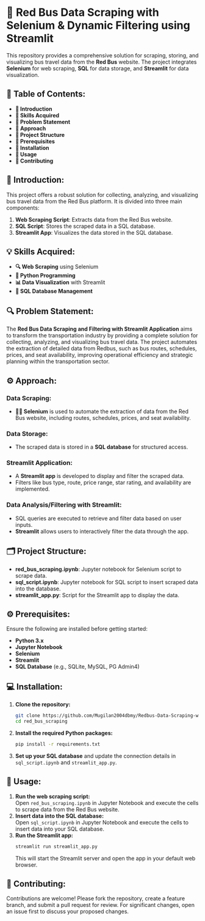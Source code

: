 # **🚌 Red Bus Data Scraping with Selenium & Dynamic Filtering using Streamlit**  

This repository provides a comprehensive solution for scraping, storing, and visualizing bus travel data from the **Red Bus** website. The project integrates **Selenium** for web scraping, **SQL** for data storage, and **Streamlit** for data visualization.

## **📑 Table of Contents:**  
- **🔹 Introduction**  
- **🔹 Skills Acquired**  
- **🔹 Problem Statement**  
- **🔹 Approach**  
- **🔹 Project Structure**  
- **🔹 Prerequisites**  
- **🔹 Installation**  
- **🔹 Usage**  
- **🔹 Contributing**

## **📖 Introduction:**  
This project offers a robust solution for collecting, analyzing, and visualizing bus travel data from the Red Bus platform. It is divided into three main components:  
1. **Web Scraping Script**: Extracts data from the Red Bus website.  
2. **SQL Script**: Stores the scraped data in a SQL database.  
3. **Streamlit App**: Visualizes the data stored in the SQL database.

## **💡 Skills Acquired:**  
- **🔍 Web Scraping** using Selenium  
- **🐍 Python Programming**  
- **📊 Data Visualization** with Streamlit  
- **💾 SQL Database Management**  

## **🔍 Problem Statement:**  
The **Red Bus Data Scraping and Filtering with Streamlit Application** aims to transform the transportation industry by providing a complete solution for collecting, analyzing, and visualizing bus travel data. The project automates the extraction of detailed data from Redbus, such as bus routes, schedules, prices, and seat availability, improving operational efficiency and strategic planning within the transportation sector.

## **⚙️ Approach:**  
### **Data Scraping:**  
- **🧑‍💻 Selenium** is used to automate the extraction of data from the Red Bus website, including routes, schedules, prices, and seat availability.

### **Data Storage:**  
- The scraped data is stored in a **SQL database** for structured access.

### **Streamlit Application:**  
- A **Streamlit app** is developed to display and filter the scraped data.  
- Filters like bus type, route, price range, star rating, and availability are implemented.

### **Data Analysis/Filtering with Streamlit:**  
- SQL queries are executed to retrieve and filter data based on user inputs.  
- **Streamlit** allows users to interactively filter the data through the app.

## **🗂️ Project Structure:**  
- **red_bus_scraping.ipynb**: Jupyter notebook for Selenium script to scrape data.  
- **sql_script.ipynb**: Jupyter notebook for SQL script to insert scraped data into the database.  
- **streamlit_app.py**: Script for the Streamlit app to display the data.

## **⚙️ Prerequisites:**  
Ensure the following are installed before getting started:  
- **Python 3.x**  
- **Jupyter Notebook**  
- **Selenium**  
- **Streamlit**  
- **SQL Database** (e.g., SQLite, MySQL, PG Admin4)

## **💻 Installation:**  
1. **Clone the repository:**
   ```bash
   git clone https://github.com/Mugilan2004dbmy/Redbus-Data-Scraping-with-Selenium-Dynamic-Filtering-using-Streamlit
   cd red_bus_scraping
   ```
2. **Install the required Python packages:**
   ```bash
   pip install -r requirements.txt
   ```
3. **Set up your SQL database** and update the connection details in `sql_script.ipynb` and `streamlit_app.py`.

## **🚀 Usage:**  
1. **Run the web scraping script:**  
   Open `red_bus_scraping.ipynb` in Jupyter Notebook and execute the cells to scrape data from the Red Bus website.  
2. **Insert data into the SQL database:**  
   Open `sql_script.ipynb` in Jupyter Notebook and execute the cells to insert data into your SQL database.  
3. **Run the Streamlit app:**  
   ```bash
   streamlit run streamlit_app.py
   ```  
   This will start the Streamlit server and open the app in your default web browser.

## **💬 Contributing:**  
Contributions are welcome! Please fork the repository, create a feature branch, and submit a pull request for review. For significant changes, open an issue first to discuss your proposed changes.
